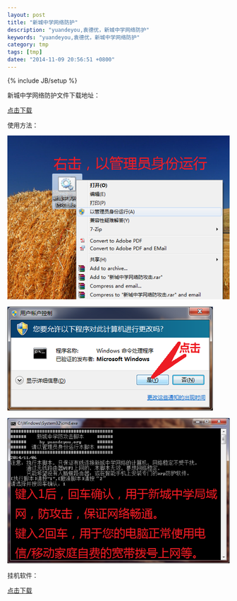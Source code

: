 ```yaml
---
layout: post
title: "新城中学网络防护"
description: "yuandeyou,袁德优，新城中学网络防护"
keywords: "yuandeyou,袁德优，新城中学网络防护"
category: tmp
tags: [tmp]
datee: "2014-11-09 20:56:51 +0800"
---
```

{% include JB/setup %}

新城中学网络防护文件下载地址：

[点击下载](/assets/tmp/新城中学网络防攻击.bat)

使用方法：

<!-- more -->

![1](/assets/tmp/xczx1.png)

![2](/assets/tmp/xczx2.png)

![3](/assets/tmp/xczx3.png)

挂机软件：

[点击下载](/assets/tmp/挂机软件.rar)


